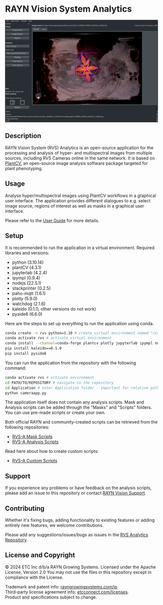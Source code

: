 # RAYN Vision System Analytics

![Screenshot of the RVS-A user interface](img/RVS-A_interface_example.png)

## Description
RAYN Vision System (RVS) Analytics is an open-source application for the processing
and analysis of hyper- and multispectral images from multiple sources, including RVS Cameras
online in the same network. It is based on [PlantCV](https://github.com/danforthcenter/plantcv),
an open-source image analysis software package targeted for plant phenotyping.

## Usage
Analyse hyper/multispectral images using PlantCV workflows in a graphical user interface. The application
provides different dialogues to e.g. select image source, regions of interest as well as masks 
in a graphical user interface.

Please refer to the [User Guide]() for more details.

## Setup
It is recommended to run the application in a virtual environment.
Required libraries and versions:
- python (3.10.14)
- plantCV (4.3.1)
- jupyterlab (4.2.4)
- ipympl (0.9.4)
- nodejs (22.5.1)
- stackprinter (0.2.5)
- paho-mqtt (1.6.1)
- plotly (5.9.0)
- watchdog (2.1.6)
- kaleido (0.1.0, other versions do not work)
- pyside6 (6.6.0)

Here are the steps to set up everything to run the application using conda.

```bash
conda create -n rvs python=3.10 # create virtual environment named "rvs" with python v3.10
conda activate rvs # activate virtual environment
conda install --channel=conda-forge plantcv plotly jupyterlab ipympl nodejs stackprinter paho-mqtt plotly watchdog
pip install kaleido==0.1.0
pip install pyside6
```
You can run the application from the repository with the following command:
```bash
conda activate rvs # activate environment
cd PATH/TO/REPOSITORY # navigate to the repository
cd Application # enter Application folder - important for relative paths
python cameraapp.py
```

The application itself does not contain any analysis scripts. Mask and Analysis scripts can be added 
through the "Masks" and "Scripts" folders. You can use pre-made scripts or create your own. 

Both official RAYN and community-created scripts can be retrieved from the following repositories:
- [RVS-A Mask Scripts](https://github.com/rayngrowingsystems/RVS-A_analysis_scripts)
- [RVS-A Analysis Scripts](https://github.com/rayngrowingsystems/RVS-A_analysis_scripts)

Read here about how to create custom scripts:
- [RVS-A Custom Scripts](https://github.com/rayngrowingsystems/RVS-A_custom_scripts)

## Support
If you experience any problems or have feedback on the analysis scripts, please add an issue to this repository or 
contact [RAYN Vision Support](mailto:RAYNVisionSupport@rayngrowingsystems.com).

## Contributing
Whether it's fixing bugs, adding functionality to existing features or adding entirely new features, we welcome 
contributions.

Please add any suggestions/issues/bugs as issues in the [RVS Analytics Repository](https://github.com/rayngrowingsystems/RVS_Analytics/issues).

## License and Copyright
© 2024 ETC Inc d/b/a RAYN Growing Systems. Licensed under the Apache License, Version 2.0
You may not use the files in this repository except in compliance with the License.

Trademark and patent info: [rayngrowingsystems.com/ip](https://rayngrowingsystems.com/ip/) \
Third-party license agreement info: [etcconnect.com/licenses](https://www.etcconnect.com/licenses/). \
Product and specifications subject to change.

